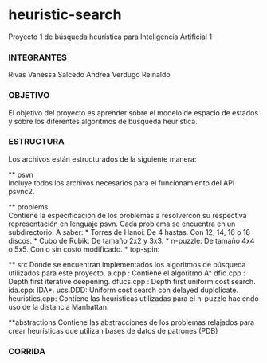 # heuristic-search
Proyecto 1 de búsqueda heurística para Inteligencia Artificial 1

### INTEGRANTES    	#######
Rivas Vanessa
Salcedo Andrea
Verdugo Reinaldo

### OBJETIVO    	#######
El objetivo del proyecto es aprender sobre el modelo de espacio  de  estados  y  sobre  los  diferentes algoritmos  de  búsqueda  heurística.

### ESTRUCTURA    	#######
Los archivos están estructurados de la siguiente manera:

** psvn 			  
Incluye todos los archivos necesarios para el funcionamiento del API psvnc2.

** problems     	  
Contiene la especificación de los problemas a resolvercon su respectiva representación en lenguaje psvn. Cada problema se encuentra en un subdirectorio. A saber:
	* Torres de Hanoi: De 4 hastas. Con 12, 14, 16 o 18 discos.
	* Cubo de Rubik: De tamaño 2x2 y 3x3.
	* n-puzzle: De tamaño 4x4 o 5x5. Con o sin costo modificado.
	* top-spin: 

** src
Donde se encuentran implementados los algoritmos de búsqueda utilizados para este proyecto. 
	a.cpp : Contiene el algoritmo A*
	dfid.cpp : Depth first iterative deepening.
	dfucs.cpp : Depth first uniform cost search.
	ida.cpp: IDA*.
	ucs.DDD: Uniform cost search con delayed duplclicate.
	heuristics.cpp: Contiene las heuristicas utilizadas para el n-puzzle haciendo uso de la distancia Manhattan.

**abstractions
Contiene las abstracciones de los problemas relajados para crear heurísticas que utilizan bases de datos de patrones (PDB)


### CORRIDA 			#######